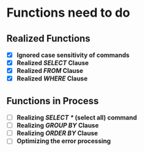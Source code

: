 # Functions need to do

## Realized Functions

- [x] **Ignored case sensitivity of commands**
- [x] **Realized *SELECT* Clause**
- [x] **Realized *FROM* Clause**
- [x] **Realized *WHERE* Clause**

## Functions in Process

- [ ] **Realizing *SELECT \** (select all) command**
- [ ] **Realizing *GROUP BY* Clause**
- [ ] **Realizing *ORDER BY* Clause**
- [ ] **Optimizing the error processing**